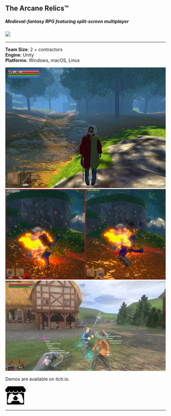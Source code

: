 ## The Arcane Relics™

##### Medieval-fantasy RPG featuring split-screen multiplayer
<img src="https://media.indiedb.com/images/members/4/3265/3264780/profile/TAR_Icon_Banner.png?raw=true"/>

---

**Team Size**: 2 + contractors
<br>
**Engine**: Unity
<br>
**Platforms**: Windows, macOS, Linux
<br>

<img src="images/tar/1.jpg?raw=true"/>
<img src="images/tar/2.jpg?raw=true"/>
<img src="images/tar/goal_debug.jpg?raw=true"/>

Demos are available on itch.io.

[<img src="images/itch.png?raw=true"/>](https://niemi-bros.itch.io/the-arcane-relics)

---


